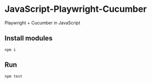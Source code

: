 # JavaScript-Playwright-Cucumber

Playwright + Cucumber in JavaScript

## Install modules
```
npm i
```

## Run
```
npm test
```